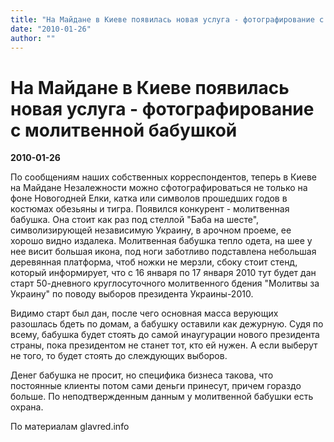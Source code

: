 ```yaml
---
title: "На Майдане в Киеве появилась новая услуга - фотографирование с молитвенной бабушкой"
date: "2010-01-26"
author: ""
---
```


# На Майдане в Киеве появилась новая услуга - фотографирование с молитвенной бабушкой

**2010-01-26** 

По сообщениям наших собственных корреспондентов, теперь в Киеве на Майдане Незалежности можно сфотографироваться не только на фоне Новогодней Елки, катка или символов прошедших годов в костюмах обезьяны и тигра. Появился конкурент - молитвенная бабушка. Она стоит как раз под стеллой "Баба на шесте", символизирующей независимую Украину, в арочном проеме, ее хорошо видно издалека. Молитвенная бабушка тепло одета, на шее у нее висит большая икона, под ноги заботливо подставлена небольшая деревянная платформа, чтоб ножки не мерзли, сбоку стоит стенд, который информирует, что с 16 января по 17 января 2010 тут будет дан старт 50-дневного круглосуточного молитвенного бдения "Молитвы за Украину" по поводу выборов президента Украины-2010.

Видимо старт был дан, после чего основная масса верующих разошлась бдеть по домам, а бабушку оставили как дежурную. Судя по всему, бабушка будет стоять до самой инаугурации нового президента страны, пока президентом не станет тот, кто ей нужен. А если выберут не того, то будет стоять до слеждующих выборов.

Денег бабушка не просит, но специфика бизнеса такова, что постоянные клиенты потом сами деньги принесут, причем гораздо больше. По неподтвержденным данным у молитвенной бабушки есть охрана.

По материалам glavred.info